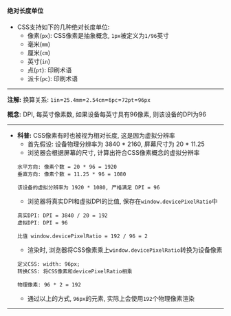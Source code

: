 #### 绝对长度单位
+ CSS支持如下的几种绝对长度单位:
  - 像素(`px`): CSS像素是抽象概念, `1px`被定义为`1/96`英寸
  - 毫米(`mm`)
  - 厘米(`cm`)
  - 英寸(`in`)
  - 点(`pt`): 印刷术语
  - 派卡(`pc`): 印刷术语
***
**注解:** 换算关系: `1in`=`25.4mm`=`2.54cm`=`6pc`=`72pt`=`96px`

**概念:** DPI, 每英寸像素数, 如果设备每英寸具有96像素, 则该设备的DPI为96
***
+ **科普:** CSS像素有时也被视为相对长度, 这是因为虚拟分辨率
  - 首先假设: 设备物理分辨率为 3840 * 2160, 屏幕尺寸为 20 * 11.25
  - 浏览器会根据屏幕的尺寸, 计算出符合CSS像素概念的虚拟分辨率
  ```
  水平方向: 像素个数 = 20 * 96 = 1920
  垂直方向: 像素个数 = 11.25 * 96 = 1080

  该设备的虚拟分辨率为 1920 * 1080, 严格满足 DPI = 96
  ```
  - 浏览器将真实DPI和虚拟DPI的比值, 保存在`window.devicePixelRatio`中
  ```
  真实DPI: DPI = 3840 / 20 = 192
  虚拟DPI: DPI = 96

  比值 window.devicePixelRatio = 192 / 96 = 2
  ```
  - 渲染时, 浏览器将CSS像素乘上`window.devicePixelRatio`转换为设备像素
  ```
  定义CSS: width: 96px;
  转换CSS: 将CSS像素和devicePixelRatio相乘

  物理像素: 96 * 2 = 192
  ```
  - 通过以上的方式, `96px`的元素, 实际上会使用`192`个物理像素渲染
***
